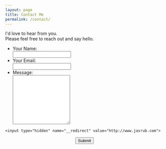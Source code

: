 ```yaml
---
layout: page
title: Contact Me
permalink: /contact/
---
```


I'd love to hear from you.  
Please feel free to reach out and say hello.

<div>
<form method="POST"
      action="https://www.formingo.co/submit/jasrub@gmail.com">
      <ul class="formList">
      <li class="formListItem">
        <div><label for="full_name"> Your Name:</label></div>
        <input type="text" name="full_name" id="full_name">
      </li>
      <li class="formListItem">
        <div><label for="__replyto">Your Email:</label></div>
        <input type="email" name="__replyto" id="__replyto">
      </li>
      <li class="formListItem">
        <div><label for="message"> Message: </label></div>
        <div><textarea rows="10" name="message" id="message"></textarea></div>
      </li>
  </ul>

    <input type="hidden" name="__redirect" value="http://www.jasrub.com">
<div style="text-align:center;">
    <input type="submit" value="Submit" onclick="submitContact()">
  </div>
</form>
</div>

<span class="contacticon center">
  <a href="mailto:jasrub@media.mit.com"><i class="fa fa-envelope-square"></i></a>
  <a href="https://github.com/jasrub" target="_blank"><i class="fa fa-github-square"></i></a>
  <a href="https://il.linkedin.com/pub/jasmin-rubinovitz/a5/a91/9b1" target="_blank"><i class="fa fa-linkedin-square"></i></a>
  <a href="https://www.facebook.com/jasmin.rubinovitz" target="_blank"><i class="fa fa-facebook-square"></i></a>
</span>